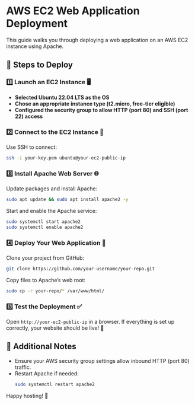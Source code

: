 # AWS EC2 Web Application Deployment

This guide walks you through deploying a web application on an AWS EC2 instance using Apache.

## 🚀 Steps to Deploy

### 1️⃣ Launch an EC2 Instance 🖥️
- **Selected Ubuntu 22.04 LTS as the OS**
- **Chose an appropriate instance type (t2.micro, free-tier eligible)**
- **Configured the security group to allow HTTP (port 80) and SSH (port 22) access**

### 2️⃣ Connect to the EC2 Instance 🔑
Use SSH to connect:
```sh
ssh -i your-key.pem ubuntu@your-ec2-public-ip
```

### 3️⃣ Install Apache Web Server 🌐
Update packages and install Apache:
```sh
sudo apt update && sudo apt install apache2 -y
```
Start and enable the Apache service:
```sh
sudo systemctl start apache2
sudo systemctl enable apache2
```

### 4️⃣ Deploy Your Web Application 📂
Clone your project from GitHub:
```sh
git clone https://github.com/your-username/your-repo.git
```
Copy files to Apache’s web root:
```sh
sudo cp -r your-repo/* /var/www/html/
```

### 5️⃣ Test the Deployment ✅
Open `http://your-ec2-public-ip` in a browser. If everything is set up correctly, your website should be live! 🎉

## 🎯 Additional Notes
- Ensure your AWS security group settings allow inbound HTTP (port 80) traffic.
- Restart Apache if needed:
  ```sh
  sudo systemctl restart apache2
  ```

Happy hosting! 🚀
